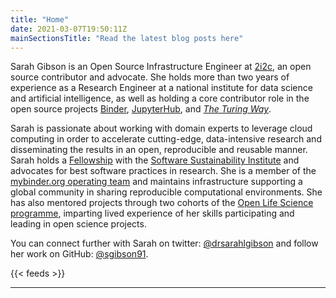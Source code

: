 ```yaml
---
title: "Home"
date: 2021-03-07T19:50:11Z
mainSectionsTitle: "Read the latest blog posts here"
---
```


Sarah Gibson is an Open Source Infrastructure Engineer at [2i2c](https://2i2c.org), an open source contributor and advocate.
She holds more than two years of experience as a Research Engineer at a national institute for data science and artificial intelligence, as well as holding a core contributor role in the open source projects [Binder](https://jupyter.org/binder), [JupyterHub](https://jupyter.org/hub), and [_The Turing Way_](https://the-turing-way.netlify.app/).

Sarah is passionate about working with domain experts to leverage cloud computing in order to accelerate cutting-edge, data-intensive research and disseminating the results in an open, reproducible and reusable manner.
Sarah holds a [Fellowship](https://software.ac.uk/programmes-and-events/fellowship-programme) with the [Software Sustainability Institute](https://software.ac.uk) and advocates for best software practices in research.
She is a member of the [mybinder.org operating team](https://jupyterhub-team-compass.readthedocs.io/en/latest/team/index.html) and maintains infrastructure supporting a global community in sharing reproducible computational environments.
She has also mentored projects through two cohorts of the [Open Life Science programme](https://openlifesci.org), imparting lived experience of her skills participating and leading in open science projects.

You can connect further with Sarah on twitter: [@drsarahlgibson](https://twitter.com/drsarahlgibson) and follow her work on GitHub: [@sgibson91](https://github.com/sgibson91).

{{< feeds >}}

---
